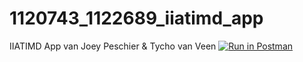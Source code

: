 # 1120743_1122689_iiatimd_app
IIATIMD App van Joey Peschier &amp; Tycho van Veen
[![Run in Postman](https://run.pstmn.io/button.svg)](https://app.getpostman.com/run-collection/4a7c5254b49a53db8e06?action=collection%2Fimport)
